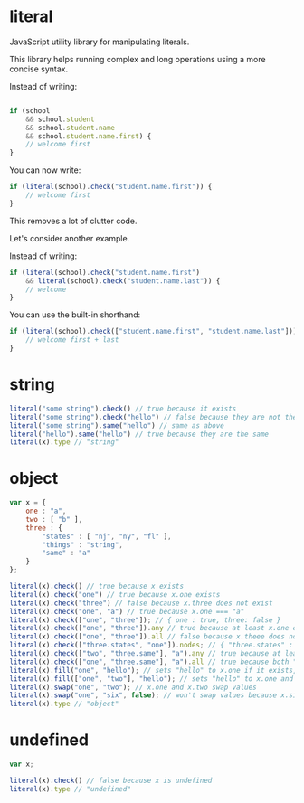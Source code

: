# literal
JavaScript utility library for manipulating literals.

This library helps running complex and long operations using a more concise syntax.

Instead of writing:

```js

if (school 
    && school.student 
    && school.student.name 
    && school.student.name.first) {
    // welcome first
}

```

You can now write:

```js
if (literal(school).check("student.name.first")) {
    // welcome first
}
```

This removes a lot of clutter code.

Let's consider another example.

Instead of writing:

```js
if (literal(school).check("student.name.first") 
    && literal(school).check("student.name.last")) {
    // welcome
}
```

You can use the built-in shorthand:

```js
if (literal(school).check(["student.name.first", "student.name.last"])) {
    // welcome first + last
}
```


# string

```js
literal("some string").check() // true because it exists
literal("some string").check("hello") // false because they are not the same
literal("some string").same("hello") // same as above
literal("hello").same("hello") // true because they are the same
literal(x).type // "string"
```

# object

```js
var x = {
    one : "a",
    two : [ "b" ],
    three : {
        "states" : [ "nj", "ny", "fl" ],
        "things" : "string",
        "same" : "a"
    }
};

literal(x).check() // true because x exists
literal(x).check("one") // true because x.one exists
literal(x).check("three") // false because x.three does not exist
literal(x).check("one", "a") // true because x.one === "a"
literal(x).check(["one", "three"]); // { one : true, three: false }
literal(x).check(["one", "three"]).any // true because at least x.one exists
literal(x).check(["one", "three"]).all // false because x.theee does not exist
literal(x).check(["three.states", "one"]).nodes; // { "three.states" : [ "nj", "ny", "fl" ], "one" : "a" }
literal(x).check(["two", "three.same"], "a").any // true because at least one node equals to "a"
literal(x).check(["one", "three.same"], "a").all // true because both "one" and "three.same" equal "a"
literal(x).fill("one", "hello"); // sets "hello" to x.one if it exists, and creates it if doesn't
literal(x).fill(["one", "two"], "hello"); // sets "hello" to x.one and x.two if they exist, and creates it they don't
literal(x).swap("one", "two"); // x.one and x.two swap values
literal(x).swap("one", "six", false); // won't swap values because x.six doesn't exist
literal(x).type // "object"
```

# undefined

```js
var x;

literal(x).check() // false because x is undefined
literal(x).type // "undefined"
```